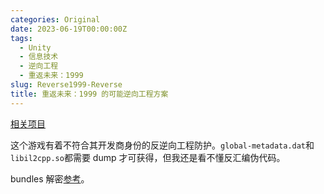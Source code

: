 ```yaml
---
categories: Original
date: 2023-06-19T00:00:00Z
tags:
  - Unity
  - 信息技术
  - 逆向工程
  - 重返未来：1999
slug: Reverse1999-Reverse
title: 重返未来：1999 的可能逆向工程方案
---
```


[相关项目](https://github.com/66hh/1999decrypt)

这个游戏有着不符合其开发商身份的反逆向工程防护。`global-metadata.dat`和`libil2cpp.so`都需要 dump 才可获得，但我还是看不懂反汇编伪代码。

bundles 解密[参考](https://github.com/66hh/1999decrypt/blob/main/cb3-decrypt.py)。
